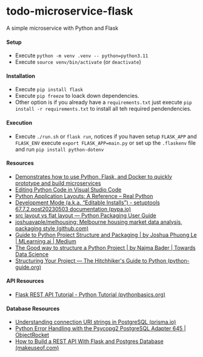# todo-microservice-flask

A simple microservice with Python and Flask

#### Setup

* Execute `python -m venv .venv -- python=python3.11`
* Execute `source venv/bin/activate` (or `deactivate`)

#### Installation

* Execute `pip install flask`
* Execute `pip freeze` to loack down dependencies.
* Other option is if you already have a `requirements.txt` just execute `pip install -r requirements.txt` to install all teh required pendendencies.

#### Execution

* Execute `./run.sh` or 	`flask run`, notices if you haven setup `FLASK_APP` and `FLASK_ENV` execute `export FLASK_APP=main.py` or set up the `.flaskenv` file and run `pip install python-dotenv`

#### Resources

* [Demonstrates how to use Python, Flask, and Docker to quickly prototype and build microservices](https://github.com/cloudacademy/python-flask-microservices)
* [Editing Python Code in Visual Studio Code](https://code.visualstudio.com/docs/python/editing)
* [Python Application Layouts: A Reference – Real Python](https://realpython.com/python-application-layouts/)
* [Development Mode (a.k.a. “Editable Installs”) - setuptools 67.7.2.post20230503 documentation (pypa.io)](https://setuptools.pypa.io/en/latest/userguide/development_mode.html)
* [src layout vs flat layout — Python Packaging User Guide](https://packaging.python.org/en/latest/discussions/src-layout-vs-flat-layout/)
* [joshuavaple/melhousing: Melbourne housing market data analysis, packaging style (github.com)](https://github.com/joshuavaple/melhousing/tree/main)
* [Guide to Python Project Structure and Packaging | by Joshua Phuong Le | MLearning.ai | Medium](https://medium.com/mlearning-ai/a-practical-guide-to-python-project-structure-and-packaging-90c7f7a04f95)
* [The Good way to structure a Python Project | by Najma Bader | Towards Data Science](https://towardsdatascience.com/the-good-way-to-structure-a-python-project-d914f27dfcc9)
* [Structuring Your Project — The Hitchhiker&#39;s Guide to Python (python-guide.org)](https://docs.python-guide.org/writing/structure/)

#### API Resources

* [Flask REST API Tutorial - Python Tutorial (pythonbasics.org)](https://pythonbasics.org/flask-rest-api/)

#### Database Resources

* [Understanding connection URI strings in PostgreSQL (prisma.io)](https://www.prisma.io/dataguide/postgresql/short-guides/connection-uris)
* [Python Error Handling with the Psycopg2 PostgreSQL Adapter 645 | ObjectRocket](https://kb.objectrocket.com/postgresql/python-error-handling-with-the-psycopg2-postgresql-adapter-645)
* [How to Build a REST API With Flask and Postgres Database (makeuseof.com)](https://www.makeuseof.com/build-rest-api-with-flask-and-postgres/)
